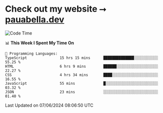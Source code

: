 # Check out my website ⭢ [pauabella.dev](https://pauabella.dev)

<!--START_SECTION:waka-->
![Code Time](http://img.shields.io/badge/Code%20Time-3%2C437%20hrs%2024%20mins-blue)

📊 **This Week I Spent My Time On** 

```text
💬 Programming Languages: 
TypeScript               15 hrs 15 mins      ██████████████░░░░░░░░░░░   55.25 % 
HTML                     6 hrs 9 mins        ██████░░░░░░░░░░░░░░░░░░░   22.27 % 
CSS                      4 hrs 34 mins       ████░░░░░░░░░░░░░░░░░░░░░   16.55 % 
JavaScript               55 mins             █░░░░░░░░░░░░░░░░░░░░░░░░   03.32 % 
JSON                     23 mins             ░░░░░░░░░░░░░░░░░░░░░░░░░   01.40 % 
```


 Last Updated on 07/06/2024 08:06:50 UTC
<!--END_SECTION:waka-->
